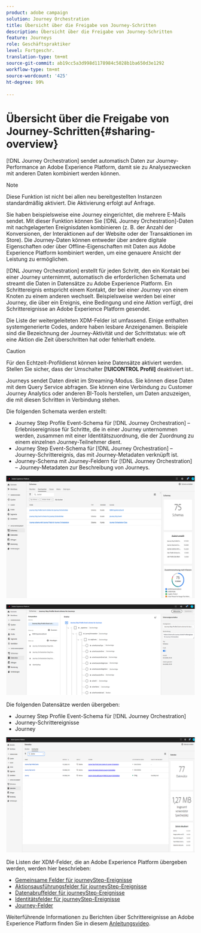 ```yaml
---
product: adobe campaign
solution: Journey Orchestration
title: Übersicht über die Freigabe von Journey-Schritten
description: Übersicht über die Freigabe von Journey-Schritten
feature: Journeys
role: Geschäftspraktiker
level: Fortgeschr.
translation-type: tm+mt
source-git-commit: ab19cc5a3d998d1178984c5028b1ba650d3e1292
workflow-type: tm+mt
source-wordcount: '425'
ht-degree: 99%

---
```



# Übersicht über die Freigabe von Journey-Schritten{#sharing-overview}

[!DNL Journey Orchestration] sendet automatisch Daten zur Journey-Performance an Adobe Experience Platform, damit sie zu Analysezwecken mit anderen Daten kombiniert werden können.

>[!NOTE]
>
>Diese Funktion ist nicht bei allen neu bereitgestellten Instanzen standardmäßig aktiviert. Die Aktivierung erfolgt auf Anfrage.

Sie haben beispielsweise eine Journey eingerichtet, die mehrere E-Mails sendet. Mit dieser Funktion können Sie [!DNL Journey Orchestration]-Daten mit nachgelagerten Ereignisdaten kombinieren (z. B. der Anzahl der Konversionen, der Interaktionen auf der Website oder der Transaktionen im Store). Die Journey-Daten können entweder über andere digitale Eigenschaften oder über Offline-Eigenschaften mit Daten aus Adobe Experience Platform kombiniert werden, um eine genauere Ansicht der Leistung zu ermöglichen.

[!DNL Journey Orchestration] erstellt für jeden Schritt, den ein Kontakt bei einer Journey unternimmt, automatisch die erforderlichen Schemata und streamt die Daten in Datensätze zu Adobe Experience Platform. Ein Schrittereignis entspricht einem Kontakt, der bei einer Journey von einem Knoten zu einem anderen wechselt. Beispielsweise werden bei einer Journey, die über ein Ereignis, eine Bedingung und eine Aktion verfügt, drei Schrittereignisse an Adobe Experience Platform gesendet.

Die Liste der weitergeleiteten XDM-Felder ist umfassend. Einige enthalten systemgenerierte Codes, andere haben lesbare Anzeigenamen. Beispiele sind die Bezeichnung der Journey-Aktivität und der Schrittstatus: wie oft eine Aktion die Zeit überschritten hat oder fehlerhaft endete.

>[!CAUTION]
>
>Für den Echtzeit-Profildienst können keine Datensätze aktiviert werden. Stellen Sie sicher, dass der Umschalter **[!UICONTROL Profil]** deaktiviert ist..

Journeys sendet Daten direkt im Streaming-Modus. Sie können diese Daten mit dem Query Service abfragen. Sie können eine Verbindung zu Customer Journey Analytics oder anderen BI-Tools herstellen, um Daten anzuzeigen, die mit diesen Schritten in Verbindung stehen.

Die folgenden Schemata werden erstellt:

* Journey Step Profile Event-Schema für [!DNL Journey Orchestration] – Erlebnisereignisse für Schritte, die in einer Journey unternommen werden, zusammen mit einer Identitätszuordnung, die der Zuordnung zu einem einzelnen Journey-Teilnehmer dient.
* Journey Step Event-Schema für [!DNL Journey Orchestration] – Journey-Schrittereignis, das mit Journey-Metadaten verknüpft ist.
* Journey-Schema mit Journey-Feldern für [!DNL Journey Orchestration] – Journey-Metadaten zur Beschreibung von Journeys.

![](../assets/sharing1.png)

![](../assets/sharing2.png)

Die folgenden Datensätze werden übergeben:

* Journey Step Profile Event-Schema für [!DNL Journey Orchestration]
* Journey-Schrittereignisse
* Journey

![](../assets/sharing3.png)

Die Listen der XDM-Felder, die an Adobe Experience Platform übergeben werden, werden hier beschrieben:

* [Gemeinsame Felder für journeyStep-Ereignisse](../building-journeys/sharing-common-fields.md)
* [Aktionsausführungsfelder für journeyStep-Ereignisse](../building-journeys/sharing-execution-fields.md)
* [Datenabruffelder für journeyStep-Ereignisse](../building-journeys/sharing-fetch-fields.md)
* [Identitätsfelder für journeyStep-Ereignisse](../building-journeys/sharing-identity-fields.md)
* [Journey-Felder](../building-journeys/sharing-journey-fields.md)

Weiterführende Informationen zu Berichten über Schrittereignisse an Adobe Experience Platform finden Sie in diesem [Anleitungsvideo](https://docs.adobe.com/content/help/de-DE/journey-orchestration-learn/tutorials/understanding-journey-orchestration.html).
